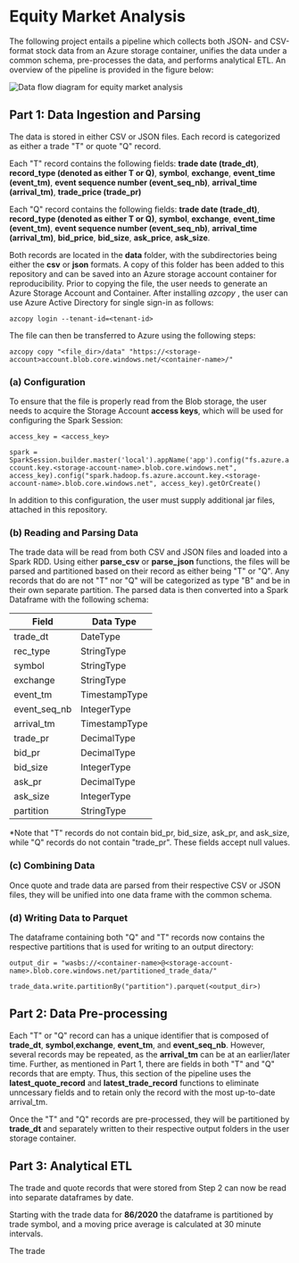 # Equity Market Analysis

The following project entails a pipeline which collects both JSON- and CSV-format stock data from an Azure storage container, unifies the data under a common schema, pre-processes the data, and performs analytical ETL. An overview of the pipeline is provided in the figure below:



![Data flow diagram for equity market analysis](https://github.com/Aaron-O-Gonzalez/Equity-Data-Analysis/blob/main/EquityDataAnalysis_Flowchart.png)



## Part 1: Data Ingestion and Parsing

The data is stored in either CSV or JSON files. Each record is categorized as either a trade "T" or quote "Q" record. 

Each "T" record contains the following fields: **trade date (trade_dt)**, **record_type (denoted as either T or Q)**, **symbol**, **exchange**, **event_time (event_tm)**, **event sequence number (event_seq_nb)**, **arrival_time (arrival_tm)**, **trade_price (trade_pr)**

Each "Q" record contains the following fields: **trade date (trade_dt)**, **record_type (denoted as either T or Q)**, **symbol**, **exchange**, **event_time (event_tm)**, **event sequence number (event_seq_nb)**, **arrival_time (arrival_tm)**,  **bid_price**,  **bid_size**, **ask_price**, **ask_size**.

Both records are located in the **data** folder, with the subdirectories being either the **csv** or **json** formats. A copy of this folder has been added to this repository and can be saved into an Azure storage account container for reproducibility. Prior to copying the file, the user needs to generate an Azure Storage Account and Container. After installing <em> azcopy </em>, the user can use Azure Active Directory for single sign-in as follows:

```azcopy login --tenant-id=<tenant-id>```

 The file can then be transferred to Azure using the following steps:

```azcopy copy "<file_dir>/data" "https://<storage-account>account.blob.core.windows.net/<container-name>/"```

### (a) Configuration

To ensure that the file is properly read from the Blob storage, the user needs to acquire the Storage Account **access keys**, which will be used for configuring the Spark Session:

```access_key = <access_key>```

```spark = SparkSession.builder.master('local').appName('app').config("fs.azure.account.key.<storage-account-name>.blob.core.windows.net", access_key).config("spark.hadoop.fs.azure.account.key.<storage-account-name>.blob.core.windows.net", access_key).getOrCreate()```

In addition to this configuration, the user must supply additional jar files, attached in this repository.

### (b) Reading and Parsing Data

The trade data will be read from both CSV and JSON files and loaded into a Spark RDD. Using either **parse_csv** or **parse_json** functions, the files will be parsed and partitioned based on their record as either being "T" or "Q". Any records that do are not "T" nor "Q" will be categorized as type "B" and be in their own separate partition. The parsed data is then converted into a Spark Dataframe with the following schema:

| Field        | Data Type     |
| ------------ | ------------- |
| trade_dt     | DateType      |
| rec_type     | StringType    |
| symbol       | StringType    |
| exchange     | StringType    |
| event_tm     | TimestampType |
| event_seq_nb | IntegerType   |
| arrival_tm   | TimestampType |
| trade_pr     | DecimalType   |
| bid_pr       | DecimalType   |
| bid_size     | IntegerType   |
| ask_pr       | DecimalType   |
| ask_size     | IntegerType   |
| partition    | StringType    |

*Note that "T" records do not contain bid_pr, bid_size, ask_pr, and ask_size, while "Q" records do not contain "trade_pr". These fields accept null values.

### (c) Combining Data

Once quote and trade data are parsed from their respective CSV or JSON files, they will be unified into one data frame with the common schema. 

### (d) Writing Data to Parquet

The dataframe containing both "Q" and "T" records now contains the respective partitions that is used for writing to an output directory:

```output_dir = "wasbs://<container-name>@<storage-account-name>.blob.core.windows.net/partitioned_trade_data/"```

```trade_data.write.partitionBy("partition").parquet(<output_dir>)```



## Part 2: Data Pre-processing

Each "T" or "Q" record can has a unique identifier that is composed of **trade_dt**, **symbol**,**exchange**, **event_tm**, and **event_seq_nb**. However, several records may be repeated, as the **arrival_tm** can be at an earlier/later time. Further, as mentioned in Part 1, there are fields in both "T" and "Q" records that are empty. Thus, this section of the pipeline uses the **latest_quote_record** and **latest_trade_record** functions to eliminate unncessary fields and to retain only the record with the most up-to-date arrival_tm. 

Once the "T" and "Q" records are pre-processed, they will be partitioned by **trade_dt** and separately written to their respective output folders in the user storage container.

## Part 3: Analytical ETL

The trade and quote records that were stored from Step 2 can now be read into separate dataframes by date. 

Starting with the trade data for **86/2020** the dataframe is partitioned by trade symbol, and a moving price average is calculated at 30 minute intervals. 

The trade









